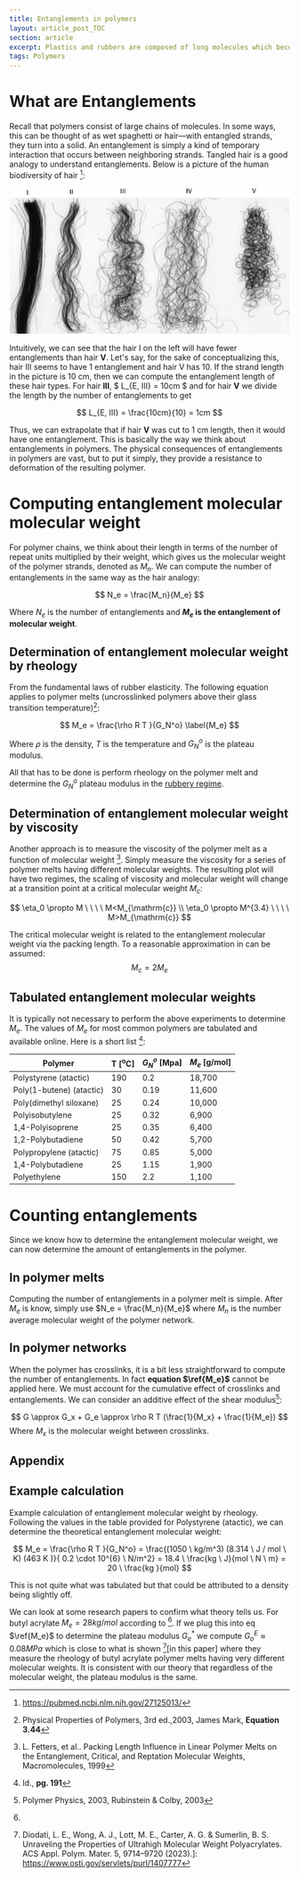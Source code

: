 ```yaml
---
title: Entanglements in polymers
layout: article_post_TOC
section: article
excerpt: Plastics and rubbers are composed of long molecules which become entangled
tags: Polymers
---
```


# What are Entanglements 

Recall that polymers consist of large chains of molecules. In some ways, this can be thought of as wet spaghetti or hair—with entangled strands, they turn into a solid. An entanglement is simply a kind of temporary interaction that occurs between neighboring strands. Tangled hair is a good analogy to understand entanglements. Below is a picture of the human biodiversity of hair [^hair]:

 ![Images-of-various-types-of-hair-illustrating-their-diversity-in-shape-Type-I-is-classifi](\assets\images\Images-of-various-types-of-hair-illustrating-their-diversity-in-shape-Type-I-is-classifi.png)

Intuitively, we can see that the hair I on the left will have fewer entanglements than hair **V**. Let's say, for the sake of conceptualizing this, hair III seems to have 1 entanglement and hair V has 10. If the strand length in the picture is 10 cm, then we can compute the entanglement length of these hair types.
For hair **III**,  $ L_{E, III} = 10cm $ and for hair **V** we divide the length by the number of entanglements to get  


$$
L_{E, III} = \frac{10cm}{10} = 1cm
$$


Thus, we can extrapolate that if hair **V** was cut to 1 cm length, then it would have one entanglement. This is basically the way we think about entanglements in polymers. The physical consequences of entanglements in polymers are vast, but to put it simply, they provide a resistance to deformation of the resulting polymer.


# Computing entanglement molecular molecular weight

For polymer chains, we think about their length in terms of the number of repeat units multiplied by their weight, which gives us the molecular weight of the polymer strands, denoted as $M_n$. We can compute the number of entanglements in the same way as the hair analogy:

$$
N_e = \frac{M_n}{M_e}
$$

Where $N_e$ is the number of entanglements and **$M_e$ is the entanglement of molecular weight**. 

## Determination of entanglement molecular weight by rheology 

From the fundamental laws of rubber elasticity. The following equation applies to polymer melts (uncrosslinked polymers above their glass transition temperature)[^Mark]:

$$
M_e = \frac{\rho R T }{G_N^o} \label{M_e}
$$

Where $\rho$ is the density, $T$ is the temperature and $G_N^o$ is the plateau modulus. 

All that has to be done is perform rheology on the polymer melt and determine the $G_N^o$ plateau modulus in the [rubbery regime].  



## Determination of entanglement molecular weight by viscosity

Another approach is to measure the viscosity of the polymer melt as a function of molecular weight [^Fetters]. Simply measure the viscosity for a series of polymer melts having different molecular weights. The resulting plot will have two regimes, the scaling of viscosity and molecular weight will change at a transition point at a critical molecular weight $M_c$:


$$
\eta_0 \propto M \ \ \ \  M<M_{\mathrm{c}}
\\
\eta_0 \propto M^{3.4} \ \ \ \ M>M_{\mathrm{c}}
$$

The critical molecular weight is related to the entanglement molecular weight via the packing length. To a reasonable approximation in can be assumed:
$$
M_c = 2M_e
$$

## Tabulated entanglement molecular weights

It is typically not necessary to perform the above experiments to determine $M_e$. The values of $M_e$ for most common polymers are tabulated and available online. Here is a short list [^Markid]:

| Polymer                  | T [<sup>o</sup>C] | $G^o_N$ [Mpa] | $M_e$ [g/mol]  |
| ------------------------ | ----------------- | ----------- | ------ |
| Polystyrene (atactic)    | 190               | 0.2         | 18,700 |
| Poly(1-butene) (atactic) | 30                | 0.19        | 11,600 |
| Poly(dimethyl siloxane)  | 25                | 0.24        | 10,000 |
| Polyisobutylene          | 25                | 0.32        | 6,900  |
| 1,4-Polyisoprene         | 25                | 0.35        | 6,400  |
| 1,2-Polybutadiene        | 50                | 0.42        | 5,700  |
| Polypropylene (atactic)  | 75                | 0.85        | 5,000  |
| 1,4-Polybutadiene        | 25                | 1.15        | 1,900  |
| Polyethylene             | 150               | 2.2         | 1,100  |

# Counting entanglements

Since we know how to determine the entanglement molecular weight, we can now determine the amount of entanglements in the polymer. 

## In polymer melts

Computing the number of entanglements in a polymer melt is simple. After $M_e$ is know, simply use $N_e = \frac{M_n}{M_e}$ where $M_n$ is the number average molecular weight of the polymer network. 

## In polymer networks

When the polymer has crosslinks, it is a bit less straightforward to compute the number of entanglements. In fact **equation $\ref{M_e}$** cannot be applied here. We must account for the cumulative effect of crosslinks and entanglements. We can consider an additive effect of the shear modulus[^Rubinstein]: 


$$
G \approx G_x + G_e \approx \rho R T (\frac{1}{M_x} + \frac{1}{M_e})
$$
Where $M_x$ is the molecular weight between crosslinks. 





## Appendix 

##  Example calculation

Example calculation of entanglement molecular weight by rheology. Following the values in the table provided for Polystyrene (atactic), we can determine the theoretical entanglement molecular weight: 

$$
M_e = \frac{\rho R T }{G_N^o} = \frac{(1050 \ kg/m^3) (8.314 \ J  / mol \ K) (463 K )}{ 0.2 \cdot 10^{6} \ N/m^2} = 18.4 \ \frac{kg \ J}{mol \ N  \ m} = 20 \ \frac{kg }{mol}
$$

This is not quite what was tabulated but that could be attributed to a density being slightly off. 


We can look at some research papers to confirm what theory tells us. For butyl acrylate  $M_e=28kg/mol$ according to [^PBA]. If we plug this into eq $\ref{M_e}$ to determine the plateau modulus $G_e^*$ we compute $G_o^E \approx 0.08MPa$  which is close to what is shown [^UHMW][in this paper] where they measure the rheology of butyl acrylate polymer melts having very different molecular weights. It is consistent with our theory that regardless of the molecular weight, the plateau modulus is the same.  




[^Fetters]: L. Fetters, et al.. Packing Length Influence in Linear Polymer Melts on the Entanglement, Critical, and Reptation Molecular Weights, Macromolecules, 1999

[^hair]:  https://pubmed.ncbi.nlm.nih.gov/27125013/

[rubbery regime]: {{site.baseurl}}/2024/01/28/FM_Rheology.html

[^Mark]: Physical Properties of Polymers, 3rd ed.,2003,  James Mark, **Equation 3.44**

[^Markid]: [^Mark]  Id., **pg. 191**
[^Rubinstein]: Polymer Physics, 2003, Rubinstein & Colby, 2003
[^PBA]: 
[^UHMW]:  Diodati, L. E., Wong, A. J., Lott, M. E., Carter, A. G. &amp; Sumerlin, B. S. Unraveling the Properties of Ultrahigh Molecular Weight Polyacrylates. ACS Appl. Polym. Mater. 5, 9714–9720 (2023).]: https://www.osti.gov/servlets/purl/1407777